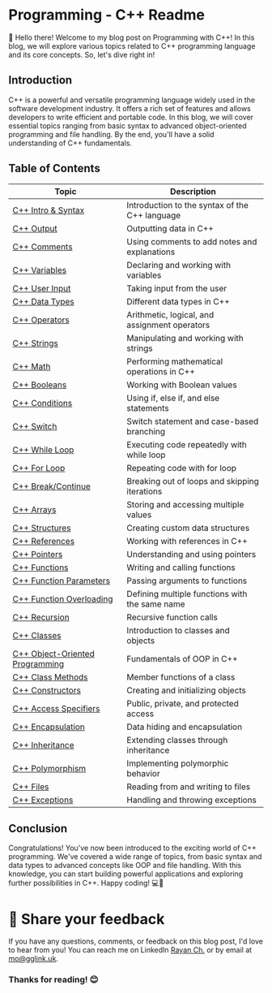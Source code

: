 # Programming - C++ Readme

👋 Hello there! Welcome to my blog post on Programming with C++! In this blog, we will explore various topics related to C++ programming language and its core concepts. So, let's dive right in!

## Introduction

C++ is a powerful and versatile programming language widely used in the software development industry. It offers a rich set of features and allows developers to write efficient and portable code. In this blog, we will cover essential topics ranging from basic syntax to advanced object-oriented programming and file handling. By the end, you'll have a solid understanding of C++ fundamentals.

## Table of Contents

| Topic                              | Description                                   |
| ---------------------------------- | --------------------------------------------- |
| [C++ Intro & Syntax](https://github.com/Skills-Hub/CPlusPlus-Hacks/tree/main/Intro-Syntax)                     | Introduction to the syntax of the C++ language |
| [C++ Output](https://github.com/Skills-Hub/CPlusPlus-Hacks/tree/main/Output)                     | Outputting data in C++                         |
| [C++ Comments](https://github.com/Skills-Hub/CPlusPlus-Hacks/tree/main/Comments)                   | Using comments to add notes and explanations    |
| [C++ Variables](https://github.com/Skills-Hub/CPlusPlus-Hacks/tree/main/Variables)                  | Declaring and working with variables            |
| [C++ User Input](https://github.com/Skills-Hub/CPlusPlus-Hacks/tree/main/User%20Input)                 | Taking input from the user                      |
| [C++ Data Types](https://github.com/Skills-Hub/CPlusPlus-Hacks/tree/main/Data%20Types)                 | Different data types in C++                     |
| [C++ Operators](https://github.com/Skills-Hub/CPlusPlus-Hacks/tree/main/Operators)                  | Arithmetic, logical, and assignment operators   |
| [C++ Strings](https://github.com/Skills-Hub/CPlusPlus-Hacks/tree/main/Strings)                    | Manipulating and working with strings           |
| [C++ Math](https://github.com/Skills-Hub/CPlusPlus-Hacks/tree/main/Math)                       | Performing mathematical operations in C++       |
| [C++ Booleans](https://github.com/Skills-Hub/CPlusPlus-Hacks/tree/main/Booleans)                   | Working with Boolean values                     |
| [C++ Conditions](https://github.com/Skills-Hub/CPlusPlus-Hacks/tree/main/Conditions)                 | Using if, else if, and else statements          |
| [C++ Switch](https://github.com/Skills-Hub/CPlusPlus-Hacks/tree/main/Switch)                     | Switch statement and case-based branching       |
| [C++ While Loop](https://github.com/Skills-Hub/CPlusPlus-Hacks/tree/main/While%20Loop)                 | Executing code repeatedly with while loop       |
| [C++ For Loop](https://github.com/Skills-Hub/CPlusPlus-Hacks/tree/main/For%20Loop)                   | Repeating code with for loop                    |
| [C++ Break/Continue](https://github.com/Skills-Hub/CPlusPlus-Hacks/tree/main/Break%20-%20Coninute)             | Breaking out of loops and skipping iterations   |
| [C++ Arrays](https://github.com/Skills-Hub/CPlusPlus-Hacks/tree/main/Arrays)                     | Storing and accessing multiple values           |
| [C++ Structures](https://github.com/Skills-Hub/CPlusPlus-Hacks/tree/main/Structures)                 | Creating custom data structures                 |
| [C++ References](https://github.com/Skills-Hub/CPlusPlus-Hacks/tree/main/References)                 | Working with references in C++                  |
| [C++ Pointers](https://github.com/Skills-Hub/CPlusPlus-Hacks/tree/main/Pointers)                   | Understanding and using pointers                |
| [C++ Functions]()                  | Writing and calling functions                   |
| [C++ Function Parameters]()        | Passing arguments to functions                  |
| [C++ Function Overloading]()       | Defining multiple functions with the same name  |
| [C++ Recursion]()                  | Recursive function calls                        |
| [C++ Classes]()                    | Introduction to classes and objects             |
| [C++ Object-Oriented Programming]()| Fundamentals of OOP in C++                      |
| [C++ Class Methods]()              | Member functions of a class                     |
| [C++ Constructors]()               | Creating and initializing objects               |
| [C++ Access Specifiers]()          | Public, private, and protected access           |
| [C++ Encapsulation]()              | Data hiding and encapsulation                   |
| [C++ Inheritance]()                | Extending classes through inheritance           |
| [C++ Polymorphism]()               | Implementing polymorphic behavior               |
| [C++ Files]()                      | Reading from and writing to files               |
| [C++ Exceptions]()                 | Handling and throwing exceptions                |

## Conclusion

Congratulations! You've now been introduced to the exciting world of C++ programming. We've covered a wide range of topics, from basic syntax and data types to advanced concepts like OOP and file handling. With this knowledge, you can start building powerful applications and exploring further possibilities in C++. Happy coding! 💻🚀

# 📣 Share your feedback

If you have any questions, comments, or feedback on this blog post, I'd love to hear from you! You can reach me on LinkedIn [Rayan Ch.](https://www.linkedin.com/in/rayan-ch-b787ab224/) or by email at [mo@gglink.uk](mailto:mo@gglink.uk).

### Thanks for reading! 😊
